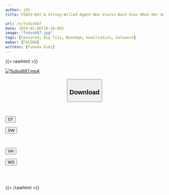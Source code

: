```yaml
---
author: j91
title: FSDSS-687 A Strong-Willed Agent Who Stares Back Even When Her Hands And Feet Are Restrained Will Not Let Her Heart Fall No Matter How Many Times She Cums Inside Her Vagina Eimi Fukada

url: /v/fsdss687
date: 2024-02-06T16:10:00Z
image: "fsdss687.jpg"
tags: [Censored, Big Tits, Bondage, Humiliation, Solowork]
maker: [FALENO]
actress: [Fukada Eimi]
---
```



{{< rawhtml >}}

<div class="video" data-videoid="BaQ7KbvOoQFWv7">
    <a href="javascript:;">
        <img src="/v/fsdss687/fsdss687.jpg" width="WIDTH" height="HEIGHT" alt="fsdss687.mp4" loading="lazy">
    </a>
</div>

<script type="text/javascript" src="https://j91.asia/asset/on-demand-st.js"></script>

<br>
  <link rel="stylesheet" href="https://j91.asia/asset/bs5.css">
  
  <center>
  <button class="btn btn-primary" type="button" data-bs-toggle="collapse" data-bs-target=".multi-collapse" aria-expanded="false" aria-controls="multiCollapseExample1 multiCollapseExample2"><h2>Download</h2></button></center>
</p>
<div class="row">
  <div class="col">
    <div class="collapse multi-collapse" id="multiCollapseExample1">
      <div class="card card-body">
	      	      <br>
<div class="buttons">  
<p><a href="https://streamtape.to/v/BaQ7KbvOoQFWv7" target="_blank"><button class="btn-hover color-3"><i class="fa fa-download"></i> ST</button></a></p>
<p><a href="https://cdnwish.com/ybe5wrf1bqxm" target="_blank"><button class="btn-hover color-2"><i class="fa fa-download"></i> SW</button></a></p></div>
    </div>
  </div>
</div>
  <div class="col">
    <div class="collapse multi-collapse" id="multiCollapseExample2">
      <div class="card card-body">
	      <br>
<div class="buttons">
<p><a href="https://vidhidepro.com/f/o49tsczekip9" target="_blank"><button class="btn-hover color-9"><i class="fa fa-download"></i> VH</button></a></p>
<p><a href="https://wolfstream.tv/7fj8liarmmfo"><button class="btn-hover color-8"><i class="fa fa-download"></i> WS</button></a></p></div>
<br><br>
      </div>
    </div>
  </div>
</div>

{{< /rawhtml >}}